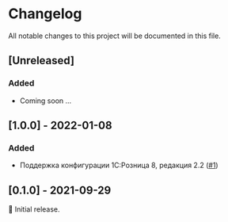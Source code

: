 # Changelog

All notable changes to this project will be documented in this file.

## [Unreleased]

### Added
- Coming soon ...

## [1.0.0] - 2022-01-08

### Added

- Поддержка конфигурации 1С:Розница 8, редакция 2.2 ([#1](https://github.com/legendcity/legendcity-1c/issues/1))

## [0.1.0] - 2021-09-29

:seedling: Initial release.
